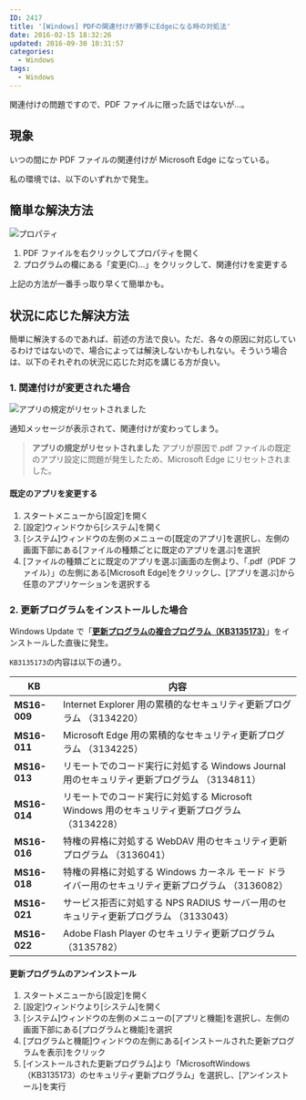 ```yaml
---
ID: 2417
title: '[Windows] PDFの関連付けが勝手にEdgeになる時の対処法'
date: 2016-02-15 18:32:26
updated: 2016-09-30 10:31:57
categories:
  - Windows
tags:
  - Windows
---
```


関連付けの問題ですので、PDF ファイルに限った話ではないが…。

<!--more-->

## 現象

いつの間にか PDF ファイルの関連付けが Microsoft Edge になっている。

私の環境では、以下のいずれかで発生。

## 簡単な解決方法

![プロパティ](https://i.imgur.com/054ysLDl.png)

1. PDF ファイルを右クリックしてプロパティを開く
2. プログラムの欄にある<!-- textlint-disable -->「変更(C)...」<!-- textlint-enable -->をクリックして、関連付けを変更する

上記の方法が一番手っ取り早くて簡単かも。

## 状況に応じた解決方法

簡単に解決するのであれば、前述の方法で良い。ただ、各々の原因に対応しているわけではないので、場合によっては解決しないかもしれない。そういう場合は、以下のそれぞれの状況に応じた対応を講じる方が良い。

### 1. 関連付けが変更された場合

![アプリの規定がリセットされました](https://i.imgur.com/RHpZhF3.png)

通知メッセージが表示されて、関連付けが変わってしまう。

> **アプリの規定がリセットされました**
> アプリが原因で.pdf ファイルの既定のアプリ設定に問題が発生したため、Microsoft Edge にリセットされました。

#### 既定のアプリを変更する

<!-- textlint-disable -->

1.  スタートメニューから[設定]を開く
2.  [設定]ウィンドウから[システム]を開く
3.  [システム]ウィンドウの左側のメニューの[既定のアプリ]を選択し、左側の画面下部にある[ファイルの種類ごとに既定のアプリを選ぶ]を選択
4.  [ファイルの種類ごとに既定のアプリを選ぶ]画面の左側より、「.pdf（PDF ファイル）」の左側にある[Microsoft Edge]をクリックし、[アプリを選ぶ]から任意のアプリケーションを選択する

<!-- textlint-enable -->

### 2. 更新プログラムをインストールした場合

Windows Update で「[**更新プログラムの複合プログラム（KB3135173）**](https://support.microsoft.com/ja-jp/kb/3135173)」をインストールした直後に発生。

`KB3135173`の内容は以下の通り。

| KB           | 内容                                                                                              |
| ------------ | ------------------------------------------------------------------------------------------------- |
| **MS16-009** | Internet Explorer 用の累積的なセキュリティ更新プログラム （3134220）                              |
| **MS16-011** | Microsoft Edge 用の累積的なセキュリティ更新プログラム （3134225）                                 |
| **MS16-013** | リモートでのコード実行に対処する Windows Journal 用のセキュリティ更新プログラム （3134811）       |
| **MS16-014** | リモートでのコード実行に対処する Microsoft Windows 用のセキュリティ更新プログラム （3134228）     |
| **MS16-016** | 特権の昇格に対処する WebDAV 用のセキュリティ更新プログラム （3136041）                            |
| **MS16-018** | 特権の昇格に対処する Windows カーネル モード ドライバー用のセキュリティ更新プログラム （3136082） |
| **MS16-021** | サービス拒否に対処する NPS RADIUS サーバー用のセキュリティ更新プログラム （3133043）              |
| **MS16-022** | Adobe Flash Player のセキュリティ更新プログラム （3135782）                                       |

#### 更新プログラムのアンインストール

<!-- textlint-disable -->

1.  スタートメニューから[設定]を開く
2.  [設定]ウィンドウより[システム]を開く
3.  [システム]ウィンドウの左側のメニューの[アプリと機能]を選択し、左側の画面下部にある[プログラムと機能]を選択
4.  [プログラムと機能]ウィンドウの左側にある[インストールされた更新プログラムを表示]をクリック
5.  [インストールされた更新プログラム]より「MicrosoftWindows（KB3135173）のセキュリティ更新プログラム」を選択し、[アンインストール]を実行

<!-- textlint-enable -->

